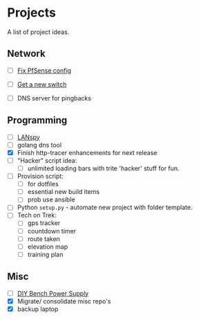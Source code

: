 # Projects

A list of project ideas.

## Network

- [ ] [Fix PfSense config](fix-pfsense-config)
- [ ] [Get a new switch](new-switch)
- [ ] DNS server for pingbacks


## Programming

- [ ] [LANspy](LANspy)
- [ ] golang dns tool
- [X] Finish http-tracer enhancements for next release
- [ ] "Hacker" script idea:
  - [ ] unlimited loading bars with trite 'hacker' stuff for fun.
- [ ] Provision script:
  - [ ] for dotfiles 
  - [ ] essential new build items
  - [ ] prob use ansible
- [ ] Python `setup.py` - automate new project with folder template.
- [ ] Tech on Trek:
  - [ ] gps tracker
  - [ ] countdown timer
  - [ ] route taken
  - [ ] elevation map
  - [ ] training plan

## Misc

- [ ] [DIY Bench Power Supply](diy-bench-psu)
- [X] Migrate/ consolidate misc repo's
- [X] backup laptop
